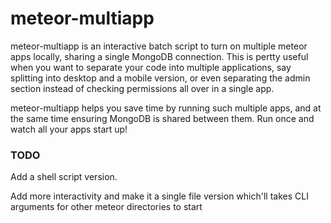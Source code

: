 # meteor-multiapp
meteor-multiapp is an interactive batch script to turn on multiple meteor apps locally, sharing a single MongoDB connection. This is pertty useful when you want to separate your code into multiple applications, say splitting into desktop and a mobile version, or even separating the admin section instead of checking permissions all over in a single app. 

meteor-multiapp helps you save time by running such multiple apps, and at the same time ensuring MongoDB is shared between them.
Run once and watch all your apps start up! 

### TODO
Add a shell script version.

Add more interactivity and make it a single file version which'll takes CLI arguments
for other meteor directories to start
